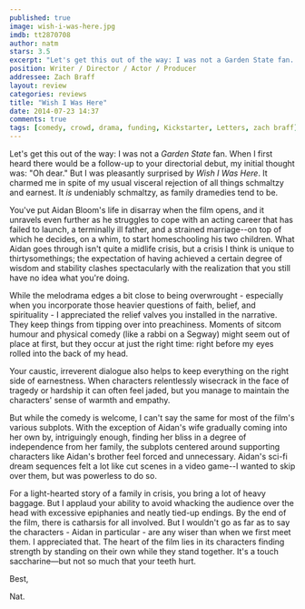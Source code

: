 ```yaml
---
published: true
image: wish-i-was-here.jpg
imdb: tt2870708
author: natm 
stars: 3.5
excerpt: "Let's get this out of the way: I was not a Garden State fan. When I first heard there would be a follow-up to your directorial debut, my initial thought was: Oh dear."
position: Writer / Director / Actor / Producer
addressee: Zach Braff
layout: review
categories: reviews
title: "Wish I Was Here"
date: 2014-07-23 14:37
comments: true
tags: [comedy, crowd, drama, funding, Kickstarter, Letters, zach braff]
---
```

Let's get this out of the way: I was not a _Garden State_ fan. When I first heard there would be a follow-up to your directorial debut, my initial thought was: "Oh dear." But I was pleasantly surprised by _Wish I Was Here_. It charmed me in spite of my usual visceral rejection of all things schmaltzy and earnest. It _is_ undeniably schmaltzy, as family dramedies tend to be.

You've put Aidan Bloom's life in disarray when the film opens, and it unravels even further as he struggles to cope with an acting career that has failed to launch, a terminally ill father, and a strained marriage--on top of which he decides, on a whim, to start homeschooling his two children. What Aidan goes through isn't quite a midlife crisis, but a crisis I think is unique to thirtysomethings; the expectation of having achieved a certain degree of wisdom and stability clashes spectacularly with the realization that you still have no idea what you're doing.

While the melodrama edges a bit close to being overwrought - especially when you incorporate those heavier questions of faith, belief, and spirituality - I appreciated the relief valves you installed in the narrative. They keep things from tipping over into preachiness. Moments of sitcom humour and physical comedy (like a rabbi on a Segway) might seem out of place at first, but they occur at just the right time: right before my eyes rolled into the back of my head.

Your caustic, irreverent dialogue also helps to keep everything on the right side of earnestness. When characters relentlessly wisecrack in the face of tragedy or hardship it can often feel jaded,  but you manage to maintain the characters' sense of warmth and empathy.

But while the comedy is welcome, I can't say the same for most of the film's various subplots. With the exception of Aidan's wife gradually coming into her own by, intriguingly enough, finding her bliss in a degree of independence from her family, the subplots centered around supporting characters like Aidan's brother feel forced and unnecessary. Aidan's sci-fi dream sequences felt a lot like cut scenes in a video game--I wanted to skip over them, but was powerless to do so. 

For a light-hearted story of a family in crisis, you bring a lot of heavy baggage. But I applaud your ability to avoid whacking the audience over the head with excessive epiphanies and neatly tied-up endings. By the end of the film, there is catharsis for all involved. But I wouldn't go as far as to say the characters - Aidan in particular - are any wiser than when we first meet them. I appreciated that. The heart of the film lies in its characters finding strength by standing on their own while they stand together. It's a touch saccharine—but not so much that your teeth hurt. 

Best,

Nat.